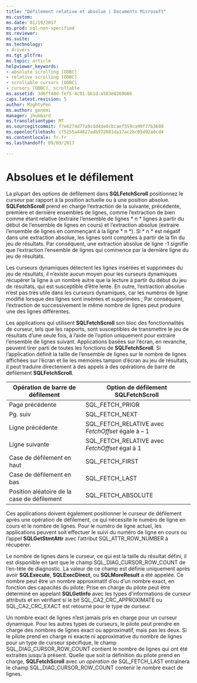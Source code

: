 ```yaml
---
title: "Défilement relative et absolue | Documents Microsoft"
ms.custom: 
ms.date: 01/19/2017
ms.prod: sql-non-specified
ms.reviewer: 
ms.suite: 
ms.technology:
- drivers
ms.tgt_pltfrm: 
ms.topic: article
helpviewer_keywords:
- absolute scrolling [ODBC]
- relative scrolling [ODBC]
- scrollable cursors [ODBC]
- cursors [ODBC], scrollable
ms.assetid: 3d0ff48d-fef5-4c01-bb1d-a583e6269b66
caps.latest.revision: 5
author: MightyPen
ms.author: genemi
manager: jhubbard
ms.translationtype: MT
ms.sourcegitcommit: f7e6274d77a9cdd4de6cbcaef559ca99f77b3608
ms.openlocfilehash: cf5155a44827adb972881da17ac2bc05d92a0cd4
ms.contentlocale: fr-fr
ms.lasthandoff: 09/09/2017

---
```

# <a name="relative-and-absolute-scrolling"></a>Absolues et le défilement
La plupart des options de défilement dans **SQLFetchScroll** positionnez le curseur par rapport à la position actuelle ou à une position absolue. **SQLFetchScroll** prend en charge l’extraction de la suivante, précédente, première et dernière ensembles de lignes, comme l’extraction de bien comme étant relative (extraire l’ensemble de lignes * n * lignes à partir du début de l’ensemble de lignes en cours) et l’extraction absolue (extraire l’ensemble de lignes en commençant à la ligne * n *). Si * n * est négatif dans une extraction absolue, les lignes sont comptées à partir de la fin du jeu de résultats. Par conséquent, une extraction absolue de ligne -1 signifie que l’extraction l’ensemble de lignes qui commence par la dernière ligne du jeu de résultats.  
  
 Les curseurs dynamiques détectent les lignes insérées et supprimées du jeu de résultats, il n’existe aucun moyen pour les curseurs dynamiques récupérer la ligne à un nombre autre que la lecture à partir du début du jeu de résultats, qui est susceptible d’être lente. En outre, l’extraction absolue n’est pas très utile dans les curseurs dynamiques, car les numéros de ligne modifié lorsque des lignes sont insérées et supprimées ; Par conséquent, l’extraction de successivement le même nombre de lignes peut produire une des lignes différentes.  
  
 Les applications qui utilisent **SQLFetchScroll** son bloc des fonctionnalités de curseur, tels que les rapports, sont susceptibles de transmettre le jeu de résultats d’une seule fois, à l’aide de l’option uniquement pour extraire l’ensemble de lignes suivant. Applications basées sur l’écran, en revanche, peuvent tirer parti de toutes les fonctions de **SQLFetchScroll**. Si l’application définit la taille de l’ensemble de lignes sur le nombre de lignes affichées sur l’écran et lie les mémoires tampon d’écran au jeu de résultats, il peut traduire directement à des appels à des opérations de barre de défilement **SQLFetchScroll**.  
  
|Opération de barre de défilement|Option de défilement SQLFetchScroll|  
|--------------------------|-------------------------------------|  
|Page précédente|SQL_FETCH_PRIOR|  
|Pg. suiv|SQL_FETCH_NEXT|  
|Ligne précédente|SQL_FETCH_RELATIVE avec *FetchOffset* égale à – 1|  
|Ligne suivante|SQL_FETCH_RELATIVE avec *FetchOffset* égal à 1|  
|Case de défilement en haut|SQL_FETCH_FIRST|  
|Case de défilement en bas|SQL_FETCH_LAST|  
|Position aléatoire de la case de défilement|SQL_FETCH_ABSOLUTE|  
  
 Ces applications doivent également positionner le curseur de défilement après une opération de défilement, ce qui nécessite le numéro de ligne en cours et le nombre de lignes. Pour le numéro de ligne actuel, les applications peuvent soit effectuer le suivi du numéro de ligne en cours ou l’appel **SQLGetStmtAttr** avec l’attribut SQL_ATTR_ROW_NUMBER à récupérer.  
  
 Le nombre de lignes dans le curseur, ce qui est la taille du résultat défini, il est disponible en tant que le champ SQL_DIAG_CURSOR_ROW_COUNT de l’en-tête de diagnostic. La valeur de ce champ est définie uniquement après avoir **SQLExecute**, **SQLExecDirect**, ou **SQLMoreResult** a été appelée. Ce nombre peut être un nombre approximatif d’ou d’un nombre exact, en fonction des capacités du pilote. Prise en charge du pilote peut être déterminé en appelant **SQLGetInfo** avec les types d’informations de curseur attributs et en vérifiant si le bit SQL_CA2_CRC_APPROXIMATE ou SQL_CA2_CRC_EXACT est retourné pour le type de curseur.  
  
 Un nombre exact de lignes n’est jamais pris en charge pour un curseur dynamique. Pour les autres types de curseurs, le pilote peut prendre en charge des nombres de lignes exact ou approximatif, mais pas les deux. Si le pilote prend en charge ni exacte ni approximative du nombre de lignes pour un type de curseur spécifique, le champ SQL_DIAG_CURSOR_ROW_COUNT contient le nombre de lignes qui ont été extraites jusqu'à présent. Quelle que soit la définition du pilote prend en charge, **SQLFetchScroll** avec un *opération* de SQL_FETCH_LAST entraînera le champ SQL_DIAG_CURSOR_ROW_COUNT contenir le nombre exact de lignes.
